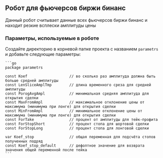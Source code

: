 ## Робот для фьючерсов биржи бинанс

Данный робот считывает данные всех фьючерсов биржи бинанс и находит резкие всплески амплитуды цены

### Параметры, используемые в роботе

Создайте директорию в корневой папке проекта с названием `parametrs` и добавьте следующие параметры:

    ```go
    package parametrs

    const Koef					 // во сколько раз амплитуда должна быть больше средней амплитуды
    const LenSliceAmplTmp		 // длина временного среза для средней амплитуды
    const PorogAvgAmpl		     // минимальная средняя амплитуда для открытия сделки
    const MaxFromAmpl		     // максимальное отклонение цены от максимума (минимума при лонге) для открытия сделки
    const MinFromAmpl		     // минимальное отклонение цены от максимума (минимума при лонге) для открытия сделки
    const ForTake			     // процент от амплитуды для тейк-профита
    const ForStopShort		     // процент стопа для шортовой сделки
    const ForStopLong		     // процент стопа для лонговой сделки

    var Koef_stop			     // общая переменная для подсчёта стопов полученных подряд
    const Koef_stop_default 	 // дефолтное значение для возврата значения общей переменной после тейка
    ```

